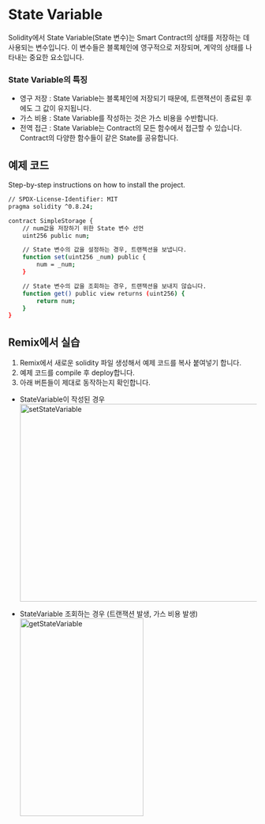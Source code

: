 # State Variable 
Solidity에서 State Variable(State 변수)는 Smart Contract의 상태를 저장하는 데 사용되는 변수입니다. 
이 변수들은 블록체인에 영구적으로 저장되며, 계약의 상태를 나타내는 중요한 요소입니다. 

### State Variable의 특징 
- 영구 저장 : State Variable는 블록체인에 저장되기 때문에, 트랜잭션이 종료된 후에도 그 값이 유지됩니다. <br>
- 가스 비용 : State Variable를 작성하는 것은 가스 비용을 수반합니다. <br>
- 전역 접근 : State Variable는 Contract의 모든 함수에서 접근할 수 있습니다. Contract의 다양한 함수들이 같은 State를 공유합니다. <br>



## 예제 코드
Step-by-step instructions on how to install the project.
```bash
// SPDX-License-Identifier: MIT
pragma solidity ^0.8.24; 

contract SimpleStorage {
    // num값을 저장하기 위한 State 변수 선언
    uint256 public num;

    // State 변수의 값을 설정하는 경우, 트랜젝션을 보냅니다.
    function set(uint256 _num) public {
        num = _num;
    }

    // State 변수의 값을 조회하는 경우, 트랜잭션을 보내지 않습니다. 
    function get() public view returns (uint256) {
        return num;
    }
}

```


## Remix에서 실습 
1. Remix에서 새로운 solidity 파일 생성해서 예제 코드를 복사 붙여넣기 합니다.
2. 예제 코드를 compile 후 deploy합니다.
3. 아래 버튼들이 제대로 동작하는지 확인합니다.

- StateVariable이 작성된 경우
<img src= "https://github.com/Joon2000/Solidity-modules/blob/c4761d107c2dbf02f7c9680e619d87b1263cc26c/images/statevariable/SetStateVariable.png" width="1000px" height="400px" 
  title="setStateVariable" alt="setStateVariable"><br/>

- StateVariable 조회하는 경우 (트랜잭션 발생, 가스 비용 발생) <br>
<img src= "https://github.com/Joon2000/Solidity-modules/blob/c4761d107c2dbf02f7c9680e619d87b1263cc26c/images/statevariable/GetStateVariable.png" width="250px" height="400px" 
  title="getStateVariable" alt="getStateVariable"><br/>


